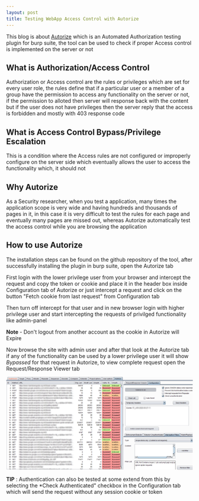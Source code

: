 ```yaml
---
layout: post
title: Testing WebApp Access Control with Autorize
---
```

This blog is about [Autorize](https://github.com/Quitten/Autorize) which is an Automated Authorization testing plugin for burp suite, the tool can be used to check if proper Access control is implemented on the server or not
<!--more-->
## What is Authorization/Access Control

Authorization or Access control are the rules or privileges which are set for every user role, the rules define that if a particular user or a member of a group have the permission to access any functionality on the server or not, if the permission to alloted then server will response back with the content but if the user does not have privileges then the server reply that the access is forbidden and mostly with 403 response code

## What is Access Control Bypass/Privilege Escalation

This is a condition where the Access rules are not configured or improperly configure on the server side which eventually allows the user to access the functionality which, it should not

## Why Autorize

As a Security researcher, when you test a application, many times the application scope is very wide and having hundreds and thousands of pages in it, in this case it is very difficult to test the rules for each page and eventually many pages are missed out, whereas Autorize automatically test the access control while you are browsing the application

## How to use Autorize

The installation steps can be found on the github repository of the tool, after successfully installing the plugin in burp suite, open the Autorize tab

First login with the lower privilege user from your browser and intercept the request and copy the token or cookie and place it in the header box inside Configuration tab of Autorize or just intercept a request and click on the button "Fetch cookie from last request" from Configuration tab

Then turn off intercept for that user and in new browser login with higher privilege user and start intercepting the requests of privilged functionality like admin-panel

**Note** - Don't logout from another account as the cookie in Autorize will Expire

Now browse the site with admin user and after that look at the Autorize tab if any of the functionality can be used by a lower privilege user it will show *Bypassed* for that request in Autorize, to view complete request open the Request/Response Viewer tab

![requests in Autorize](/images/blogs/Autorize.png)

**TIP** : Authentication can also be tested at some extend from this by selecting the *Check Authenticated" checkbox in the Configuration tab which will send the request without any session cookie or token
